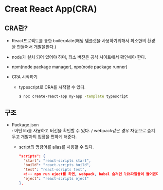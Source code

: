 # Creat React App(CRA)

## CRA란?

- React프로젝트를 통한 boilerplate(해당 템플렛을 사용하기위해서 최소한의 환경을 만들어서 개발을한다.)

- node가 설치 되어 있어야 하며, 최소 버전은 공식 사이트에서 확인해야 한다.
- npm(node package manager), npx(node package runner)
- CRA 시작하기

  - typescript로 CRA를 시작할 수 있다.

    ```bash
    $ npx create-react-app my-app -template typescript
    ```

## 구조

- Package.json  
   : 어떤 lib를 사용하고 버전을 확인할 수 있다. / webpack같은 경우 자동으로 숨겨두고 개발자의 입장을 편하게 해준다.

  - script의 명령어를 alias를 사용할 수 있다.

    ```json
    "scripts": {
      "start": "react-scripts start",
      "build": "react-scripts build",
      "test": "react-scripts test",
      <!-- npm run eject를 하면, webpack, babel 숨겨인 lib파일들이 들어온다. -->
      "eject": "react-scripts eject"
    },
    ```
